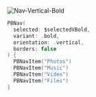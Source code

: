 ![Nav-Vertical-Bold](https://github.com/powerhome/playbook-swift/assets/54749071/bdf3aa45-3f36-41d7-aa55-3a1cec066937)

```swift
PBNav(
  selected: $selectedVBold,
  variant: .bold,
  orientation: .vertical,
  borders: false
) {
  PBNavItem("Photos")
  PBNavItem("Music")
  PBNavItem("Video")
  PBNavItem("Files")
}
```

